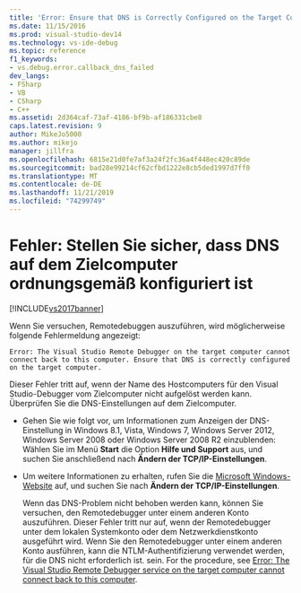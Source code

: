 ```yaml
---
title: 'Error: Ensure that DNS is Correctly Configured on the Target Computer | Microsoft Docs'
ms.date: 11/15/2016
ms.prod: visual-studio-dev14
ms.technology: vs-ide-debug
ms.topic: reference
f1_keywords:
- vs.debug.error.callback_dns_failed
dev_langs:
- FSharp
- VB
- CSharp
- C++
ms.assetid: 2d364caf-73af-4186-bf9b-af186331cbe8
caps.latest.revision: 9
author: MikeJo5000
ms.author: mikejo
manager: jillfra
ms.openlocfilehash: 6815e21d0fe7af3a24f2fc36a4f448ec420c89de
ms.sourcegitcommit: bad28e99214cf62cfbd1222e8cb5ded1997d7ff0
ms.translationtype: MT
ms.contentlocale: de-DE
ms.lasthandoff: 11/21/2019
ms.locfileid: "74299749"
---
```

# <a name="error-ensure-that-dns-is-correctly-configured-on-the-target-computer"></a>Fehler: Stellen Sie sicher, dass DNS auf dem Zielcomputer ordnungsgemäß konfiguriert ist
[!INCLUDE[vs2017banner](../includes/vs2017banner.md)]

Wenn Sie versuchen, Remotedebuggen auszuführen, wird möglicherweise folgende Fehlermeldung angezeigt:  
  
```  
Error: The Visual Studio Remote Debugger on the target computer cannot connect back to this computer. Ensure that DNS is correctly configured on the target computer.  
```  
  
 Dieser Fehler tritt auf, wenn der Name des Hostcomputers für den Visual Studio-Debugger vom Zielcomputer nicht aufgelöst werden kann. Überprüfen Sie die DNS-Einstellungen auf dem Zielcomputer.  
  
- Gehen Sie wie folgt vor, um Informationen zum Anzeigen der DNS-Einstellung in Windows 8.1, Vista, Windows 7, Windows Server 2012, Windows Server 2008 oder Windows Server 2008 R2 einzublenden: Wählen Sie im Menü **Start** die Option **Hilfe und Support** aus, und suchen Sie anschließend nach **Ändern der TCP/IP-Einstellungen**.  
  
- Um weitere Informationen zu erhalten, rufen Sie die [Microsoft Windows-Website](https://go.microsoft.com/fwlink/?LinkId=252720) auf, und suchen Sie nach **Ändern der TCP/IP-Einstellungen**.  
  
  Wenn das DNS-Problem nicht behoben werden kann, können Sie versuchen, den Remotedebugger unter einem anderen Konto auszuführen. Dieser Fehler tritt nur auf, wenn der Remotedebugger unter dem lokalen Systemkonto oder dem Netzwerkdienstkonto ausgeführt wird. Wenn Sie den Remotedebugger unter einem anderen Konto ausführen, kann die NTLM-Authentifizierung verwendet werden, für die DNS nicht erforderlich ist. sein. For the procedure, see [Error: The Visual Studio Remote Debugger service on the target computer cannot connect back to this computer](../debugger/error-the-visual-studio-remote-debugger-service-on-the-target-computer-cannot-connect-back-to-this-computer.md).
